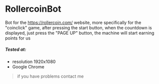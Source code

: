 # RollercoinBot
Bot for the https://rollercoin.com/ website, more specifically for the "coinclick" game, after pressing the start button, when the countdown is displayed, just press the "PAGE UP" button, the machine will start earning points for us
##### Tested at:
* resolution 1920x1080
* Google Chrome
>if you have problems contact me
